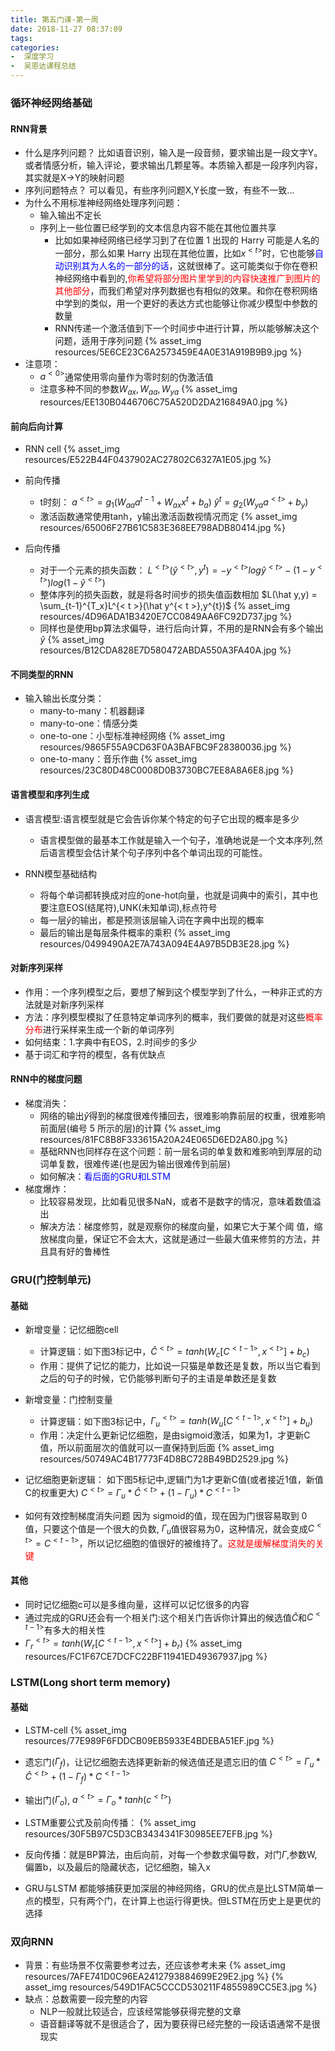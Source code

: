 ```yaml
---
title: 第五门课-第一周
date: 2018-11-27 08:37:09
tags: 
categories: 
-  深度学习
-  吴恩达课程总结
---
```


### 循环神经网络基础

#### RNN背景
- 什么是序列问题？
  比如语音识别，输入是一段音频，要求输出是一段文字Y。或者情感分析，输入评论，要求输出几颗星等。本质输入都是一段序列内容，其实就是X->Y的映射问题
- 序列问题特点？
  可以看见，有些序列问题X,Y长度一致，有些不一致...
- 为什么不用标准神经网络处理序列问题：
  - 输入输出不定长
  - 序列上一些位置已经学到的文本信息内容不能在其他位置共享
    - 比如如果神经网络已经学习到了在位置 1 出现的 Harry 可能是人名的一部分，那么如果 Harry 出现在其他位置，比如$x^{< t >}$时，它也能够<font color='blue'>自动识别其为人名的一部分的话</font>，这就很棒了。这可能类似于你在卷积神经网络中看到的,<font color='red'>你希望将部分图片里学到的内容快速推广到图片的其他部分</font>，而我们希望对序列数据也有相似的效果。和你在卷积网络中学到的类似，用一个更好的表达方式也能够让你减少模型中参数的数量
    - RNN传递一个激活值到下一个时间步中进行计算，所以能够解决这个问题，适用于序列问题
  {% asset_img resources/5E6CE23C6A2573459E4A0E31A919B9B9.jpg %}
- 注意项：
  - $a^{<0>}$通常使用零向量作为零时刻的伪激活值
  - 注意多种不同的参数$W_{ax},W_{aa},W_{ya}$
  {% asset_img resources/EE130B0446706C75A520D2DA216849A0.jpg %}

#### 前向后向计算
- RNN cell
  {% asset_img resources/E522B44F0437902AC27802C6327A1E05.jpg %}
- 前向传播
  - t时刻：
  $a^{< t >}=g_1(W_{aa}a^{t-1} + W_{ax}x^{t} + b_a)$
  $\hat y^{t} = g_2(W_{ya}a^{< t >} + b_y)$
  - 激活函数通常使用tanh，y输出激活函数视情况而定
  {% asset_img resources/65006F27B61C583E368EE798ADB80414.jpg %}

- 后向传播
  - 对于一个元素的损失函数：
  $L^{< t >}(\hat y^{< t >},y^{t}) = -y^{< t >}log\hat y^{< t >} - (1-y^{< t >})log(1-\hat y^{< t >})$
  - 整体序列的损失函数，就是将各时间步的损失值函数相加
  $L(\hat y,y) = \sum_{t-1}^{T_x}L^{< t >}(\hat y^{< t >},y^{t})$
  {% asset_img resources/4D96ADA1B3420E7CC0849AA6FC92D737.jpg %}
  - 同样也是使用bp算法求偏导，进行后向计算，不用的是RNN会有多个输出$\hat y$
  {% asset_img resources/B12CDA828E7D580472ABDA550A3FA40A.jpg %}

#### 不同类型的RNN
- 输入输出长度分类：
  - many-to-many：机器翻译
  - many-to-one：情感分类
  - one-to-one：小型标准神经网络
  {% asset_img resources/9865F55A9CD63F0A3BAFBC9F28380036.jpg %}
  - one-to-many：音乐作曲
  {% asset_img resources/23C80D48C0008D0B3730BC7EE8A8A6E8.jpg %}

#### 语言模型和序列生成
- 语言模型:语言模型就是它会告诉你某个特定的句子它出现的概率是多少
  - 语言模型做的最基本工作就是输入一个句子，准确地说是一个文本序列,然后语言模型会估计某个句子序列中各个单词出现的可能性。

- RNN模型基础结构
  - 将每个单词都转换成对应的one-hot向量，也就是词典中的索引，其中也要注意EOS(结尾符),UNK(未知单词),标点符号
  - 每一层$\hat y$的输出，都是预测该层输入词在字典中出现的概率
  - 最后的输出是每层条件概率的乘积
  {% asset_img resources/0499490A2E7A743A094E4A97B5DB3E28.jpg %}

#### 对新序列采样
- 作用：一个序列模型之后，要想了解到这个模型学到了什么，一种非正式的方法就是对新序列采样
- 方法：序列模型模拟了任意特定单词序列的概率，我们要做的就是对这些<font color='red'>概率分布</font>进行采样来生成一个新的单词序列
- 如何结束：1.字典中有EOS，2.时间步的多少
- 基于词汇和字符的模型，各有优缺点

#### RNN中的梯度问题
- 梯度消失：
  - 网络的输出$\hat y$得到的梯度很难传播回去，很难影响靠前层的权重，很难影响前面层(编号 5 所示的层)的计算
{% asset_img resources/81FC8B8F333615A20A24E065D6ED2A80.jpg %}
  - 基础RNN也同样存在这个问题：前一层名词的单复数和难影响到厚层的动词单复数，很难传递(也是因为输出很难传到前层)
  - 如何解决：<font color='blue'>看后面的GRU和LSTM</font>
- 梯度爆炸：
  - 比较容易发现，比如看见很多NaN，或者不是数字的情况，意味着数值溢出
  - 解决方法：梯度修剪，就是观察你的梯度向量，如果它大于某个阈 值，缩放梯度向量，保证它不会太大，这就是通过一些最大值来修剪的方法，并且具有好的鲁棒性
  

### GRU(门控制单元)
#### 基础
- 新增变量：记忆细胞cell
  - 计算逻辑：如下图3标记中，$\hat C^{< t >} = tanh(W_c[C^{< t-1 >}, x^{< t >}] + b_c)$
  - 作用：提供了记忆的能力，比如说一只猫是单数还是复数，所以当它看到之后的句子的时候，它仍能够判断句子的主语是单数还是复数
- 新增变量：门控制变量
  - 计算逻辑：如下图3标记中，$\Gamma _u^{< t >} = tanh(W_u[C^{< t-1 >}, x^{< t >}] + b_u)$
  - 作用：决定什么更新记忆细胞，是由sigmoid激活，如果为1，才更新C值，所以前面层次的值就可以一直保持到后面
  {% asset_img resources/50749AC4B17773F4D8BC728B49BD2529.jpg %}
- 记忆细胞更新逻辑：
  如下图5标记中,逻辑门为1才更新C值(或者接近1值，新值C的权重更大)
  $C^{< t >} = \Gamma _u*\hat C^{< t >} + (1-\Gamma _u)* C^{< t-1 >}$

- 如何有效控制梯度消失问题
  因为 sigmoid的值，现在因为门很容易取到 0 值，只要这个值是一个很大的负数, $\Gamma_u$值很容易为0，这种情况，就会变成$C^{< t >}=C^{< t-1 >}$，所以记忆细胞的值很好的被维持了。<font color='red'>这就是缓解梯度消失的关键</font>

#### 其他
- 同时记忆细胞c可以是多维向量，这样可以记忆很多的内容
- 通过完成的GRU还会有一个相关门:这个相关门告诉你计算出的候选值$\hat C$和$C^{< t-1 >}$有多大的相关性
- $\Gamma _r^{< t >} = tanh(W_r[C^{< t-1 >}, x^{< t >}] + b_r)$
  {% asset_img resources/FC1F67CE7DCFC22BF11941ED49367937.jpg %}


### LSTM(Long short term memory)
#### 基础
- LSTM-cell
  {% asset_img resources/77E989F6FDDCB09EB5933E4BDEBA51EF.jpg %}
- 遗忘门($\Gamma_f$)，让记忆细胞去选择更新新的候选值还是遗忘旧的值
  $C^{< t >} = \Gamma _u*\hat C^{< t >} + (1-\Gamma_f)* C^{< t-1 >}$
- 输出门($\Gamma_o$), $a^{< t >} = \Gamma_o*tanh(c^{< t >})$
- LSTM重要公式及前向传播：
  {% asset_img resources/30F5B97C5D3CB3434341F30985EE7EFB.jpg %}  

- 反向传播：就是BP算法，由后向前，对每一个参数求偏导数，对门$\Gamma$,参数W,偏置b，以及最后的隐藏状态，记忆细胞，输入x
- GRU与LSTM
  都能够捕获更加深层的神经网络，GRU的优点是比LSTM简单一点的模型，只有两个门，在计算上也运行得更快。但LSTM在历史上是更优的选择


### 双向RNN
- 背景：有些场景不仅需要参考过去，还应该参考未来
  {% asset_img resources/7AFE741D0C96EA2412793884699E29E2.jpg %}
  {% asset_img resources/549D1FAC5CCCD530211F4855989CC5E3.jpg %}
- 缺点：总数需要一段完整的内容
  - NLP一般就比较适合，应该经常能够获得完整的文章
  - 语音翻译等就不是很适合了，因为要获得已经完整的一段话语通常不是很现实